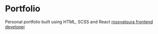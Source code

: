 # Portfolio
Personal portfolio built using HTML, SCSS and React
[rossyatsura frontend developer](https://rossyatsura.com)
